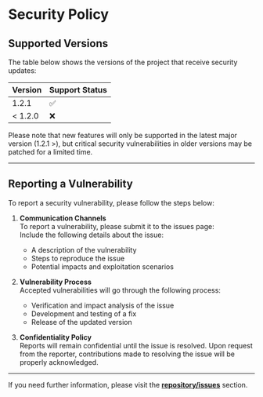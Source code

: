 # Security Policy

## Supported Versions

The table below shows the versions of the project that receive security updates:

| Version  | Support Status      |
| -------- | ------------------- |
| 1.2.1    | :white_check_mark:  |
| < 1.2.0  | :x:                 |

Please note that new features will only be supported in the latest major version (1.2.1 >), but critical security vulnerabilities in older versions may be patched for a limited time.

---

## Reporting a Vulnerability

To report a security vulnerability, please follow the steps below:

1. **Communication Channels**  
   To report a vulnerability, please submit it to the issues page:  
   Include the following details about the issue:
   - A description of the vulnerability
   - Steps to reproduce the issue
   - Potential impacts and exploitation scenarios

2. **Vulnerability Process**  
   Accepted vulnerabilities will go through the following process:  
   - Verification and impact analysis of the issue  
   - Development and testing of a fix  
   - Release of the updated version  

3. **Confidentiality Policy**  
   Reports will remain confidential until the issue is resolved. Upon request from the reporter, contributions made to resolving the issue will be properly acknowledged.

---

If you need further information, please visit the **[repository/issues](https://github.com/Nec0ti/Fatrocu/issues)** section.
